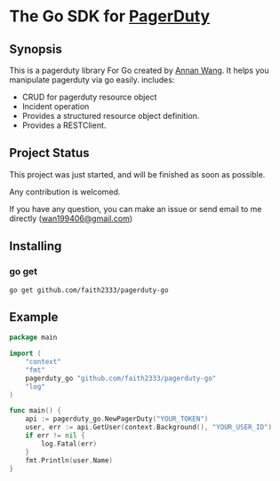 # The Go SDK for [PagerDuty](https://applovin-com.pagerduty.com/)

## Synopsis

This is a pagerduty library For Go created by [Annan Wang](https://github.com/faith23333).
It helps you manipulate pagerduty via go easily. includes:
* CRUD for pagerduty resource object
* Incident operation 
* Provides a structured resource object definition.
* Provides a RESTClient.

## Project Status

This project was just started, and will be finished as soon as possible.

Any contribution is welcomed.

If you have any question, you can make an issue or send email to me directly (wan199406@gmail.com)

## Installing

### go get
```shell
go get github.com/faith2333/pagerduty-go
```

## Example
```go
package main

import (
	"context"
	"fmt"
	pagerduty_go "github.com/faith2333/pagerduty-go"
	"log"
)

func main() {
	api := pagerduty_go.NewPagerDuty("YOUR_TOKEN")
	user, err := api.GetUser(context.Background(), "YOUR_USER_ID")
	if err != nil {
		log.Fatal(err)
	}
	fmt.Println(user.Name)
}
```